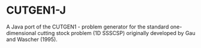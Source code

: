 CUTGEN1-J
======

A Java port of the CUTGEN1 - problem generator for the standard one-dimensional
cutting stock problem (1D SSSCSP) originally developed by Gau and Wascher (1995).
